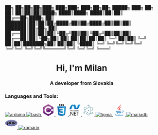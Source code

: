 ██╗  ██╗██╗██╗███╗   ███╗███╗   ███╗██╗██╗      █████╗ ███╗   ██╗
██║  ██║██║██║████╗ ████║████╗ ████║██║██║     ██╔══██╗████╗  ██║
███████║██║██║██╔████╔██║██╔████╔██║██║██║     ███████║██╔██╗ ██║
██╔══██║██║██║██║╚██╔╝██║██║╚██╔╝██║██║██║     ██╔══██║██║╚██╗██║
██║  ██║██║██║██║ ╚═╝ ██║██║ ╚═╝ ██║██║███████╗██║  ██║██║ ╚████║
╚═╝  ╚═╝╚═╝╚═╝╚═╝     ╚═╝╚═╝     ╚═╝╚═╝╚══════╝╚═╝  ╚═╝╚═╝  ╚═══╝

<h1 align="center">Hi, I'm Milan</h1>
<h3 align="center">A developer from Slovakia</h3>


<h3 align="left">Languages and Tools:</h3>
<p align="left"> <a href="https://www.arduino.cc/" target="_blank"> <img src="https://cdn.worldvectorlogo.com/logos/arduino-1.svg" alt="arduino" width="40" height="40"/> </a> <a href="https://www.gnu.org/software/bash/" target="_blank"> <img src="https://www.vectorlogo.zone/logos/gnu_bash/gnu_bash-icon.svg" alt="bash" width="40" height="40"/> </a> <a href="https://www.w3schools.com/cs/" target="_blank"> <img src="https://raw.githubusercontent.com/devicons/devicon/master/icons/csharp/csharp-original.svg" alt="csharp" width="40" height="40"/> </a> <a href="https://www.w3schools.com/css/" target="_blank"> <img src="https://raw.githubusercontent.com/devicons/devicon/master/icons/css3/css3-original-wordmark.svg" alt="css3" width="40" height="40"/> </a> <a href="https://dotnet.microsoft.com/" target="_blank"> <img src="https://raw.githubusercontent.com/devicons/devicon/master/icons/dot-net/dot-net-original-wordmark.svg" alt="dotnet" width="40" height="40"/> </a> <a href="https://www.electronjs.org" target="_blank"> <img src="https://raw.githubusercontent.com/devicons/devicon/master/icons/electron/electron-original.svg" alt="electron" width="40" height="40"/> </a> <a href="https://www.figma.com/" target="_blank"> <img src="https://www.vectorlogo.zone/logos/figma/figma-icon.svg" alt="figma" width="40" height="40"/> </a> <a href="https://www.java.com" target="_blank"> <img src="https://raw.githubusercontent.com/devicons/devicon/master/icons/java/java-original.svg" alt="java" width="40" height="40"/> </a> <a href="https://mariadb.org/" target="_blank"> <img src="https://www.vectorlogo.zone/logos/mariadb/mariadb-icon.svg" alt="mariadb" width="40" height="40"/> </a> <a href="https://www.php.net" target="_blank"> <img src="https://raw.githubusercontent.com/devicons/devicon/master/icons/php/php-original.svg" alt="php" width="40" height="40"/> </a> <a href="https://dotnet.microsoft.com/apps/xamarin" target="_blank"> <img src="https://raw.githubusercontent.com/detain/svg-logos/780f25886640cef088af994181646db2f6b1a3f8/svg/xamarin.svg" alt="xamarin" width="40" height="40"/> </a> </p>

